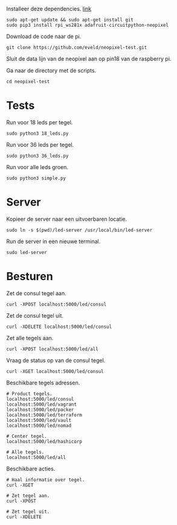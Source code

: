 Installeer deze dependencies. [link](https://learn.adafruit.com/neopixels-on-raspberry-pi/python-usage)
```
sudo apt-get update && sudo apt-get install git
sudo pip3 install rpi_ws281x adafruit-circuitpython-neopixel
```

Download de code naar de pi.
```
git clone https://github.com/eveld/neopixel-test.git
```

Sluit de data lijn van de neopixel aan op pin18 van de raspberry pi.

Ga naar de directory met de scripts.
```
cd neopixel-test
```


# Tests

Run voor 18 leds per tegel.
```
sudo python3 18_leds.py
```

Run voor 36 leds per tegel.
```
sudo python3 36_leds.py
```

Run voor alle leds groen.
```
sudo python3 simple.py
```


# Server
Kopieer de server naar een uitvoerbaren locatie.
```
sudo ln -s $(pwd)/led-server /usr/local/bin/led-server
```

Run de server in een nieuwe terminal.
```
sudo led-server
```

# Besturen
Zet de consul tegel aan.
```
curl -XPOST localhost:5000/led/consul
```

Zet de consul tegel uit.
```
curl -XDELETE localhost:5000/led/consul
```

Zet alle tegels aan.
```
curl -XPOST localhost:5000/led/all
```

Vraag de status op van de consul tegel.
```
curl -XGET localhost:5000/led/consul
```

Beschikbare tegels adressen.
```
# Product tegels.
localhost:5000/led/consul
localhost:5000/led/vagrant
localhost:5000/led/packer
localhost:5000/led/terraform
localhost:5000/led/vault
localhost:5000/led/nomad

# Center tegel.
localhost:5000/led/hashicorp

# Alle tegels.
localhost:5000/led/all
```

Beschikbare acties.
```
# Haal informatie over tegel.
curl -XGET

# Zet tegel aan.
curl -XPOST

# Zet tegel uit.
curl -XDELETE
```
